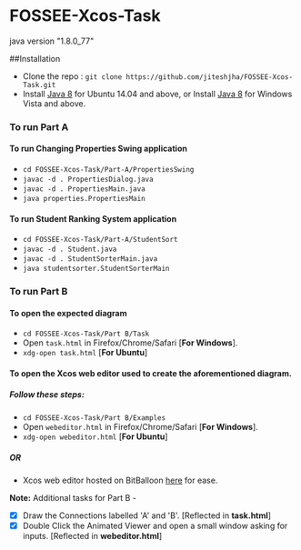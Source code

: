 # FOSSEE-Xcos-Task

java version "1.8.0_77"


##Installation
* Clone the repo : `git clone https://github.com/jiteshjha/FOSSEE-Xcos-Task.git`
* Install [Java 8](http://askubuntu.com/questions/521145/how-to-install-oracle-java-on-ubuntu-14-04) for Ubuntu 14.04 and above, or 
Install [Java 8](https://java.com/en/download/help/windows_manual_download.xml) for Windows Vista and above.

### To run Part A
#### To run Changing Properties Swing application
* `cd FOSSEE-Xcos-Task/Part-A/PropertiesSwing`
* `javac -d . PropertiesDialog.java`
* `javac -d . PropertiesMain.java`
* `java properties.PropertiesMain`

#### To run Student Ranking System application
* `cd FOSSEE-Xcos-Task/Part-A/StudentSort`
* `javac -d . Student.java`
* `javac -d . StudentSorterMain.java`
* `java studentsorter.StudentSorterMain`

### To run Part B

#### To open the expected diagram
* `cd FOSSEE-Xcos-Task/Part B/Task`
* Open `task.html` in Firefox/Chrome/Safari [**For Windows**].
* `xdg-open task.html` [**For Ubuntu**]

#### To open the Xcos web editor used to create the aforementioned diagram.
##### Follow these steps:
* `cd FOSSEE-Xcos-Task/Part B/Examples`
* Open `webeditor.html` in Firefox/Chrome/Safari [**For Windows**].
* `xdg-open webeditor.html` [**For Ubuntu**]

##### OR

* Xcos web editor hosted on BitBalloon [here](https://xcos-web-editor.bitballoon.com) for ease.

**Note:**
Additional tasks for Part B - 
- [X] Draw the Connections labelled 'A' and 'B'. [Reflected in **task.html**]
- [x] Double Click the Animated Viewer and open a small window asking for inputs. [Reflected in **webeditor.html**]

